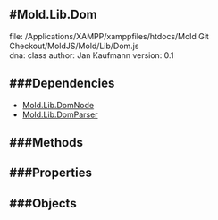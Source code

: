 
#Mold.Lib.Dom
---------------------------------------

file: /Applications/XAMPP/xamppfiles/htdocs/Mold Git Checkout/MoldJS/Mold/Lib/Dom.js  
dna: class
author: Jan Kaufmann
version: 0.1
	




###Dependencies
--------------

* [Mold.Lib.DomNode](../../Mold/Lib/DomNode.md) 
* [Mold.Lib.DomParser](../../Mold/Lib/DomParser.md) 



   
###Methods
--------------

   
###Properties
-------------

   
###Objects
------------


		

